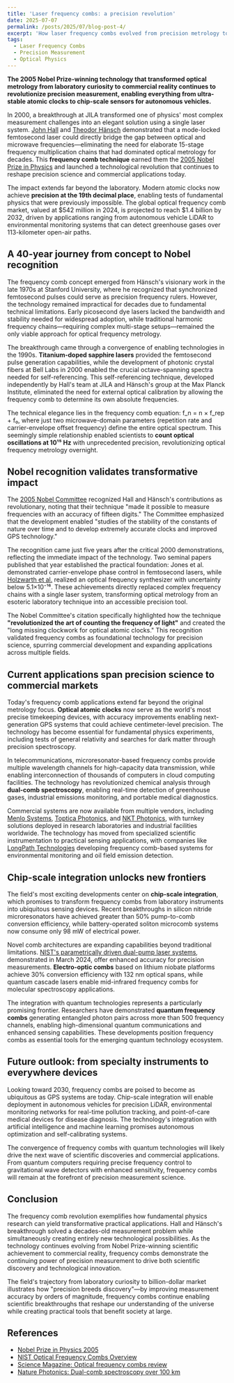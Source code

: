 ```yaml
---
title: 'Laser frequency combs: a precision revolution'
date: 2025-07-07
permalink: /posts/2025/07/blog-post-4/
excerpt: 'How laser frequency combs evolved from precision metrology tools to ubiquitous sensing devices powering quantum technologies and autonomous systems.'
tags:
  - Laser Frequency Combs
  - Precision Measurement
  - Optical Physics
---
```


**The 2005 Nobel Prize-winning technology that transformed optical metrology from laboratory curiosity to commercial reality continues to revolutionize precision measurement, enabling everything from ultra-stable atomic clocks to chip-scale sensors for autonomous vehicles.**

In 2000, a breakthrough at JILA transformed one of physics' most complex measurement challenges into an elegant solution using a single laser system. [John Hall](https://www.nobelprize.org/prizes/physics/2005/hall/facts/) and [Theodor Hänsch](https://www.nobelprize.org/prizes/physics/2005/hansch/facts/) demonstrated that a mode-locked femtosecond laser could directly bridge the gap between optical and microwave frequencies—eliminating the need for elaborate 15-stage frequency multiplication chains that had dominated optical metrology for decades. This **frequency comb technique** earned them the [2005 Nobel Prize in Physics](https://www.nobelprize.org/prizes/physics/2005/press-release/) and launched a technological revolution that continues to reshape precision science and commercial applications today.

The impact extends far beyond the laboratory. Modern atomic clocks now achieve **precision at the 19th decimal place**, enabling tests of fundamental physics that were previously impossible. The global optical frequency comb market, valued at $542 million in 2024, is projected to reach $1.4 billion by 2032, driven by applications ranging from autonomous vehicle LiDAR to environmental monitoring systems that can detect greenhouse gases over 113-kilometer open-air paths.

## A 40-year journey from concept to Nobel recognition

The frequency comb concept emerged from Hänsch's visionary work in the late 1970s at Stanford University, where he recognized that synchronized femtosecond pulses could serve as precision frequency rulers. However, the technology remained impractical for decades due to fundamental technical limitations. Early picosecond dye lasers lacked the bandwidth and stability needed for widespread adoption, while traditional harmonic frequency chains—requiring complex multi-stage setups—remained the only viable approach for optical frequency metrology.

The breakthrough came through a convergence of enabling technologies in the 1990s. **Titanium-doped sapphire lasers** provided the femtosecond pulse generation capabilities, while the development of photonic crystal fibers at Bell Labs in 2000 enabled the crucial octave-spanning spectra needed for self-referencing. This self-referencing technique, developed independently by Hall's team at JILA and Hänsch's group at the Max Planck Institute, eliminated the need for external optical calibration by allowing the frequency comb to determine its own absolute frequencies.

The technical elegance lies in the frequency comb equation: f_n = n × f_rep + f₀, where just two microwave-domain parameters (repetition rate and carrier-envelope offset frequency) define the entire optical spectrum. This seemingly simple relationship enabled scientists to **count optical oscillations at 10¹⁵ Hz** with unprecedented precision, revolutionizing optical frequency metrology overnight.

## Nobel recognition validates transformative impact

The [2005 Nobel Committee](https://www.nobelprize.org/prizes/physics/2005/press-release/) recognized Hall and Hänsch's contributions as revolutionary, noting that their technique "made it possible to measure frequencies with an accuracy of fifteen digits." The Committee emphasized that the development enabled "studies of the stability of the constants of nature over time and to develop extremely accurate clocks and improved GPS technology."

The recognition came just five years after the critical 2000 demonstrations, reflecting the immediate impact of the technology. Two seminal papers published that year established the practical foundation: Jones et al. demonstrated carrier-envelope phase control in femtosecond lasers, while [Holzwarth et al.](https://link.aps.org/doi/10.1103/PhysRevLett.85.2264) realized an optical frequency synthesizer with uncertainty below 5.1×10⁻¹⁶. These achievements directly replaced complex frequency chains with a single laser system, transforming optical metrology from an esoteric laboratory technique into an accessible precision tool.

The Nobel Committee's citation specifically highlighted how the technique **"revolutionized the art of counting the frequency of light"** and created the "long missing clockwork for optical atomic clocks." This recognition validated frequency combs as foundational technology for precision science, spurring commercial development and expanding applications across multiple fields.

## Current applications span precision science to commercial markets

Today's frequency comb applications extend far beyond the original metrology focus. **Optical atomic clocks** now serve as the world's most precise timekeeping devices, with accuracy improvements enabling next-generation GPS systems that could achieve centimeter-level precision. The technology has become essential for fundamental physics experiments, including tests of general relativity and searches for dark matter through precision spectroscopy.

In telecommunications, microresonator-based frequency combs provide multiple wavelength channels for high-capacity data transmission, while enabling interconnection of thousands of computers in cloud computing facilities. The technology has revolutionized chemical analysis through **dual-comb spectroscopy**, enabling real-time detection of greenhouse gases, industrial emissions monitoring, and portable medical diagnostics.

Commercial systems are now available from multiple vendors, including [Menlo Systems](https://www.menlosystems.com/), [Toptica Photonics](https://www.toptica.com/), and [NKT Photonics](https://www.nktphotonics.com/), with turnkey solutions deployed in research laboratories and industrial facilities worldwide. The technology has moved from specialized scientific instrumentation to practical sensing applications, with companies like [LongPath Technologies](https://longpathtech.com/) developing frequency comb-based systems for environmental monitoring and oil field emission detection.

## Chip-scale integration unlocks new frontiers

The field's most exciting developments center on **chip-scale integration**, which promises to transform frequency combs from laboratory instruments into ubiquitous sensing devices. Recent breakthroughs in silicon nitride microresonators have achieved greater than 50% pump-to-comb conversion efficiency, while battery-operated soliton microcomb systems now consume only 98 mW of electrical power.

Novel comb architectures are expanding capabilities beyond traditional limitations. [NIST's parametrically driven dual-pump laser systems](https://www.nist.gov/news-events/news/2024/03/researchers-develop-new-type-frequency-comb-promises-further-boost-accuracy), demonstrated in March 2024, offer enhanced accuracy for precision measurements. **Electro-optic combs** based on lithium niobate platforms achieve 30% conversion efficiency with 132 nm optical spans, while quantum cascade lasers enable mid-infrared frequency combs for molecular spectroscopy applications.

The integration with quantum technologies represents a particularly promising frontier. Researchers have demonstrated **quantum frequency combs** generating entangled photon pairs across more than 500 frequency channels, enabling high-dimensional quantum communications and enhanced sensing capabilities. These developments position frequency combs as essential tools for the emerging quantum technology ecosystem.

## Future outlook: from specialty instruments to everywhere devices

Looking toward 2030, frequency combs are poised to become as ubiquitous as GPS systems are today. Chip-scale integration will enable deployment in autonomous vehicles for precision LiDAR, environmental monitoring networks for real-time pollution tracking, and point-of-care medical devices for disease diagnosis. The technology's integration with artificial intelligence and machine learning promises autonomous optimization and self-calibrating systems.

The convergence of frequency combs with quantum technologies will likely drive the next wave of scientific discoveries and commercial applications. From quantum computers requiring precise frequency control to gravitational wave detectors with enhanced sensitivity, frequency combs will remain at the forefront of precision measurement science.

## Conclusion

The frequency comb revolution exemplifies how fundamental physics research can yield transformative practical applications. Hall and Hänsch's breakthrough solved a decades-old measurement problem while simultaneously creating entirely new technological possibilities. As the technology continues evolving from Nobel Prize-winning scientific achievement to commercial reality, frequency combs demonstrate the continuing power of precision measurement to drive both scientific discovery and technological innovation.

The field's trajectory from laboratory curiosity to billion-dollar market illustrates how "precision breeds discovery"—by improving measurement accuracy by orders of magnitude, frequency combs continue enabling scientific breakthroughs that reshape our understanding of the universe while creating practical tools that benefit society at large.

## References

- [Nobel Prize in Physics 2005](https://www.nobelprize.org/prizes/physics/2005/press-release/)
- [NIST Optical Frequency Combs Overview](https://www.nist.gov/topics/physics/optical-frequency-combs)
- [Science Magazine: Optical frequency combs review](https://www.science.org/doi/10.1126/science.aay3676)
- [Nature Photonics: Dual-comb spectroscopy over 100 km](https://www.nature.com/articles/s41566-024-01525-9)
